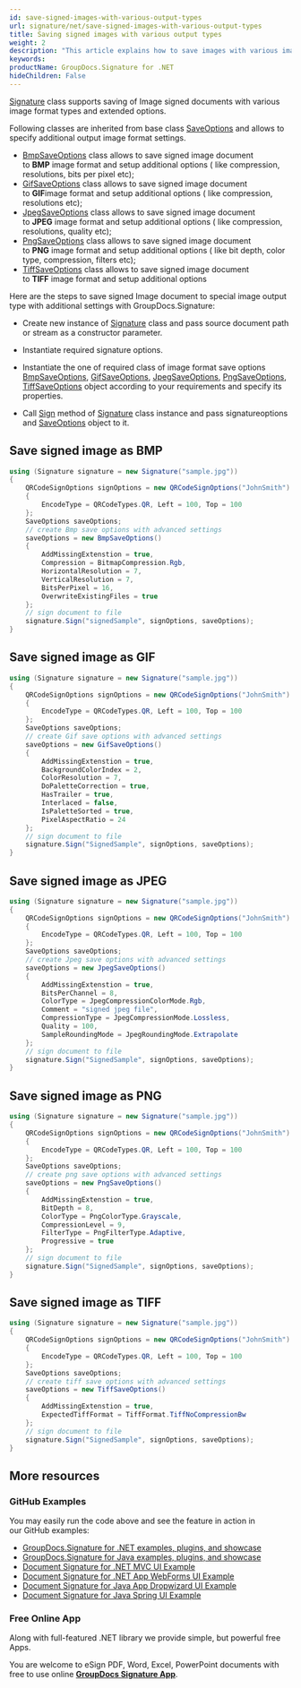 ```yaml
---
id: save-signed-images-with-various-output-types
url: signature/net/save-signed-images-with-various-output-types
title: Saving signed images with various output types
weight: 2
description: "This article explains how to save images with various image format types."
keywords: 
productName: GroupDocs.Signature for .NET
hideChildren: False
---
```

[Signature](https://apireference.groupdocs.com/net/signature/groupdocs.signature/signature) class supports saving of Image signed documents with various image format types and extended options.

Following classes are inherited from base class [SaveOptions](https://apireference.groupdocs.com/net/signature/groupdocs.signature.options/saveoptions) and allows to specify additional output image format settings.

* [BmpSaveOptions](https://apireference.groupdocs.com/net/signature/groupdocs.signature.options/bmpsaveoptions) class allows to save signed image document to **BMP** image format and setup additional options ( like compression, resolutions, bits per pixel etc);
* [GifSaveOptions](https://apireference.groupdocs.com/net/signature/groupdocs.signature.options/gifsaveoptions) class allows to save signed image document to **GIF**image format and setup additional options ( like compression, resolutions etc);
* [JpegSaveOptions](https://apireference.groupdocs.com/net/signature/groupdocs.signature.options/jpegsaveoptions) class allows to save signed image document to **JPEG** image format and setup additional options ( like compression, resolutions, quality etc);
* [PngSaveOptions](https://apireference.groupdocs.com/net/signature/groupdocs.signature.options/pngsaveoptions) class allows to save signed image document to **PNG** image format and setup additional options ( like bit depth, color type, compression, filters etc);
* [TiffSaveOptions](https://apireference.groupdocs.com/net/signature/groupdocs.signature.options/tiffsaveoptions) class allows to save signed image document to **TIFF** image format and setup additional options

Here are the steps to save signed Image document to special image output type with additional settings with GroupDocs.Signature:

* Create new instance of [Signature](https://apireference.groupdocs.com/net/signature/groupdocs.signature/signature) class and pass source document path or stream as a constructor parameter.
* Instantiate required signature options.
* Instantiate the one of required class of image format save options [BmpSaveOptions](https://apireference.groupdocs.com/net/signature/groupdocs.signature.options/bmpsaveoptions), [GifSaveOptions](https://apireference.groupdocs.com/net/signature/groupdocs.signature.options/gifsaveoptions), [JpegSaveOptions](https://apireference.groupdocs.com/net/signature/groupdocs.signature.options/jpegsaveoptions), [PngSaveOptions](https://apireference.groupdocs.com/net/signature/groupdocs.signature.options/pngsaveoptions), [TiffSaveOptions](https://apireference.groupdocs.com/net/signature/groupdocs.signature.options/tiffsaveoptions) object according to your requirements and specify its properties.  

* Call [Sign](https://apireference.groupdocs.com/net/signature/groupdocs.signature/signature/methods/sign) method of [Signature](https://apireference.groupdocs.com/net/signature/groupdocs.signature/signature) class instance and pass signatureoptions and [SaveOptions](https://apireference.groupdocs.com/net/signature/groupdocs.signature.options/saveoptions) object to it.

## Save signed image as BMP

```csharp
using (Signature signature = new Signature("sample.jpg"))
{
    QRCodeSignOptions signOptions = new QRCodeSignOptions("JohnSmith")
    {
        EncodeType = QRCodeTypes.QR, Left = 100, Top = 100
    };
    SaveOptions saveOptions;
    // create Bmp save options with advanced settings
    saveOptions = new BmpSaveOptions()
    {
        AddMissingExtenstion = true,
        Compression = BitmapCompression.Rgb,
        HorizontalResolution = 7,
        VerticalResolution = 7,
        BitsPerPixel = 16,
        OverwriteExistingFiles = true
    };
    // sign document to file
    signature.Sign("signedSample", signOptions, saveOptions);
}
```

## Save signed image as GIF

```csharp
using (Signature signature = new Signature("sample.jpg"))
{
    QRCodeSignOptions signOptions = new QRCodeSignOptions("JohnSmith")
    {
        EncodeType = QRCodeTypes.QR, Left = 100, Top = 100
    };
    SaveOptions saveOptions;
    // create Gif save options with advanced settings
    saveOptions = new GifSaveOptions()
    {
        AddMissingExtenstion = true,
        BackgroundColorIndex = 2,
        ColorResolution = 7,
        DoPaletteCorrection = true,
        HasTrailer = true,
        Interlaced = false,
        IsPaletteSorted = true,
        PixelAspectRatio = 24
    };
    // sign document to file
    signature.Sign("SignedSample", signOptions, saveOptions);
}
```

## Save signed image as JPEG

```csharp
using (Signature signature = new Signature("sample.jpg"))
{
    QRCodeSignOptions signOptions = new QRCodeSignOptions("JohnSmith")
    {
        EncodeType = QRCodeTypes.QR, Left = 100, Top = 100
    };
    SaveOptions saveOptions;
    // create Jpeg save options with advanced settings
    saveOptions = new JpegSaveOptions()
    {
        AddMissingExtenstion = true,
        BitsPerChannel = 8,
        ColorType = JpegCompressionColorMode.Rgb,
        Comment = "signed jpeg file",
        CompressionType = JpegCompressionMode.Lossless,
        Quality = 100,
        SampleRoundingMode = JpegRoundingMode.Extrapolate
    };
    // sign document to file
    signature.Sign("SignedSample", signOptions, saveOptions);
}
```

## Save signed image as PNG

```csharp
using (Signature signature = new Signature("sample.jpg"))
{
    QRCodeSignOptions signOptions = new QRCodeSignOptions("JohnSmith")
    {
        EncodeType = QRCodeTypes.QR, Left = 100, Top = 100
    };
    SaveOptions saveOptions;
    // create png save options with advanced settings
    saveOptions = new PngSaveOptions()
    {
        AddMissingExtenstion = true,
        BitDepth = 8,
        ColorType = PngColorType.Grayscale,
        CompressionLevel = 9,
        FilterType = PngFilterType.Adaptive,
        Progressive = true
    };
    // sign document to file
    signature.Sign("SignedSample", signOptions, saveOptions);
}
```

## Save signed image as TIFF

```csharp
using (Signature signature = new Signature("sample.jpg"))
{
    QRCodeSignOptions signOptions = new QRCodeSignOptions("JohnSmith")
    {
        EncodeType = QRCodeTypes.QR, Left = 100, Top = 100
    };
    SaveOptions saveOptions;
    // create tiff save options with advanced settings
    saveOptions = new TiffSaveOptions()
    {
        AddMissingExtenstion = true,
        ExpectedTiffFormat = TiffFormat.TiffNoCompressionBw
    };
    // sign document to file
    signature.Sign("SignedSample", signOptions, saveOptions);
}
```

## More resources

### GitHub Examples

You may easily run the code above and see the feature in action in our GitHub examples:

* [GroupDocs.Signature for .NET examples, plugins, and showcase](https://github.com/groupdocs-signature/GroupDocs.Signature-for-.NET)
* [GroupDocs.Signature for Java examples, plugins, and showcase](https://github.com/groupdocs-signature/GroupDocs.Signature-for-Java)
* [Document Signature for .NET MVC UI Example](https://github.com/groupdocs-signature/GroupDocs.Signature-for-.NET-MVC)
* [Document Signature for .NET App WebForms UI Example](https://github.com/groupdocs-signature/GroupDocs.Signature-for-.NET-WebForms)
* [Document Signature for Java App Dropwizard UI Example](https://github.com/groupdocs-signature/GroupDocs.Signature-for-Java-Dropwizard)
* [Document Signature for Java Spring UI Example](https://github.com/groupdocs-signature/GroupDocs.Signature-for-Java-Spring)

### Free Online App

Along with full-featured .NET library we provide simple, but powerful free Apps.

You are welcome to eSign PDF, Word, Excel, PowerPoint documents with free to use online **[GroupDocs Signature App](https://products.groupdocs.app/signature)**.
